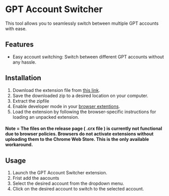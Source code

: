 # GPT Account Switcher

This tool allows you to seamlessly switch between multiple GPT accounts with ease.

## Features

- Easy account switching: Switch between different GPT accounts without any hassle.

## Installation

1. Download the extension file from [this link](https://github.com/SahiDemon/GPT-account-switcher/archive/refs/heads/main.zip).
2. Save the downloaded zip to a desired location on your computer.
3. Extract the zipfile
5. Enable developer mode in your [browser extentions](chrome://extensions/). 
6. Load the extension by following the browser-specific instructions for loading an unpacked extension.

#### Note = The files on the release page ( .crx file ) is currently not functional due to browser policies. Browsers do not activate extensions without uploading them to the Chrome Web Store. This is the only available workaround.

## Usage

1. Launch the GPT Account Switcher extension.
2. Frist add the aacounts
3. Select the desired account from the dropdown menu.
4. Click on the desired account to switch to the selected account.


